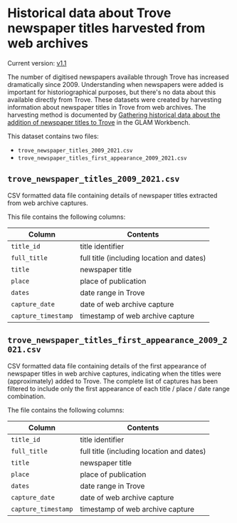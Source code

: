 # Historical data about Trove newspaper titles harvested from web archives

Current version: [v1.1](https://github.com/GLAM-Workbench/trove-newspaper-titles-web-archives/releases/tag/v1.1)

The number of digitised newspapers available through Trove has increased dramatically since 2009. Understanding when newspapers were added is important for historiographical purposes, but there's no data about this available directly from Trove. These datasets were created by harvesting information about newspaper titles in Trove from web archives. The harvesting method is documented by [Gathering historical data about the addition of newspaper titles to Trove](https://glam-workbench.net/trove-newspapers/historical-data-newspaper-titles/) in the GLAM Workbench.

This dataset contains two files:

- `trove_newspaper_titles_2009_2021.csv`
- `trove_newspaper_titles_first_appearance_2009_2021.csv`


## `trove_newspaper_titles_2009_2021.csv`

CSV formatted data file containing details of newspaper titles extracted from web archive captures.

This file contains the following columns:

| Column | Contents |
|--------|----------|
`title_id` | title identifier
`full_title` | full title (including location and dates)
`title` | newspaper title
`place` | place of publication
`dates` | date range in Trove
`capture_date` | date of web archive capture
`capture_timestamp` | timestamp of web archive capture

## `trove_newspaper_titles_first_appearance_2009_2021.csv`

CSV formatted data file containing details of the first appearance of newspaper titles in web archive captures, indicating when the titles were (approximately) added to Trove. The complete list of captures has been filtered to include only the first appearance of each title / place / date range combination.

The file contains the following columns:

| Column | Contents |
|--------|----------|
`title_id` | title identifier
`full_title` | full title (including location and dates)
`title` | newspaper title
`place` | place of publication
`dates` | date range in Trove
`capture_date` | date of web archive capture
`capture_timestamp` | timestamp of web archive capture
